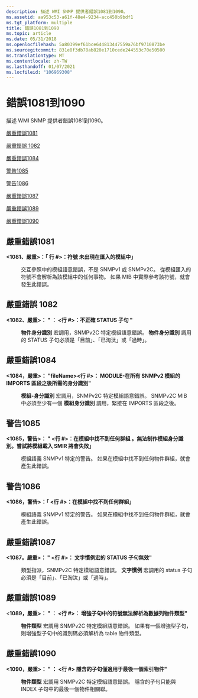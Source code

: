 ```yaml
---
description: 描述 WMI SNMP 提供者錯誤1081到1090。
ms.assetid: aa953c53-a61f-48e4-9234-acc450b9bdf1
ms.tgt_platform: multiple
title: 錯誤1081到1090
ms.topic: article
ms.date: 05/31/2018
ms.openlocfilehash: 5a80399ef61bce644813447559a76bf9710873be
ms.sourcegitcommit: 831e8f3db78ab820e1710cede244553c70e50500
ms.translationtype: MT
ms.contentlocale: zh-TW
ms.lasthandoff: 01/07/2021
ms.locfileid: "106969308"
---
```

# <a name="errors-1081-through-1090"></a>錯誤1081到1090

描述 WMI SNMP 提供者錯誤1081到1090。

[嚴重錯誤1081](#fatal-error-1081)

[嚴重錯誤 1082](#fatal-error-1082)

[嚴重錯誤1084](#fatal-error-1084)

[警告1085](#warning-1085)

[警告1086](#warning-1086)

[嚴重錯誤1087](#fatal-error-1087)

[嚴重錯誤1089](#fatal-error-1089)

[嚴重錯誤1090](#fatal-error-1090)

## <a name="fatal-error-1081"></a>嚴重錯誤1081

<dl> <dt>

<span id="_1081__Fatal_____fileName_line____Symbol__identifier__not_present_in_imported_module__identifier__"></span><span id="_1081__fatal_____filename_line____symbol__identifier__not_present_in_imported_module__identifier__"></span><span id="_1081__FATAL_____FILENAME_LINE____SYMBOL__IDENTIFIER__NOT_PRESENT_IN_IMPORTED_MODULE__IDENTIFIER__"></span>**<1081、嚴重>：「 <fileName> 行 \#>：符號 <identifier> 未出現在匯入的模組中」 <identifier>**
</dt> <dd>

交互參照中的模組語意錯誤，不是 SNMPv1 或 SNMPv2C。 從模組匯入的符號不會解析為該模組中的任何事物。 如果 MIB 中實際參考該符號，就會發生此錯誤。

</dd> </dl>

## <a name="fatal-error-1082"></a>嚴重錯誤 1082

<dl> <dt>

<span id="_1082__Fatal_____fileName___line____Invalid_STATUS_clause__clause__"></span><span id="_1082__fatal_____filename___line____invalid_status_clause__clause__"></span><span id="_1082__FATAL_____FILENAME___LINE____INVALID_STATUS_CLAUSE__CLAUSE__"></span>**<1082、嚴重>： " <fileName> ： <行 \#>：不正確 STATUS 子句 <clause> "**
</dt> <dd>

**物件身分識別** 宏調用，SNMPv2C 特定模組語意錯誤。 **物件身分識別** 調用的 STATUS 子句必須是「目前」、「已淘汰」或「過時」。

</dd> </dl>

## <a name="fatal-error-1084"></a>嚴重錯誤1084

<dl> <dt>

<span id="_1084__Fatal____fileName__line____MODULE-IDENTITY_required_after_the_IMPORTS_section_for_all_SNMPv2_modules_"></span><span id="_1084__fatal____filename__line____module-identity_required_after_the_imports_section_for_all_snmpv2_modules_"></span><span id="_1084__FATAL____FILENAME__LINE____MODULE-IDENTITY_REQUIRED_AFTER_THE_IMPORTS_SECTION_FOR_ALL_SNMPV2_MODULES_"></span>**<1084，嚴重>： "fileName><行 \#>： MODULE-在所有 SNMPv2 模組的 IMPORTS 區段之後所需的身分識別"**
</dt> <dd>

**模組-身分識別** 宏調用，SNMPv2C 特定模組語意錯誤。 SNMPv2C MIB 中必須至少有一個 **模組身分識別** 調用，緊接在 IMPORTS 區段之後。

</dd> </dl>

## <a name="warning-1085"></a>警告1085

<dl> <dt>

<span id="_1085__Warning_____fileName__line____No_groups_found_in_module__name_._Could_not_fabricate_MODULE-IDENTITY._Attempt_to_load_the_module_into_the_SMIR_will_fail_"></span><span id="_1085__warning_____filename__line____no_groups_found_in_module__name_._could_not_fabricate_module-identity._attempt_to_load_the_module_into_the_smir_will_fail_"></span><span id="_1085__WARNING_____FILENAME__LINE____NO_GROUPS_FOUND_IN_MODULE__NAME_._COULD_NOT_FABRICATE_MODULE-IDENTITY._ATTEMPT_TO_LOAD_THE_MODULE_INTO_THE_SMIR_WILL_FAIL_"></span>**<1085，警告>： " <fileName><行 \#>：在模組中找不到任何群組 <name> 。無法制作模組身分識別。嘗試將模組載入 SMIR 將會失敗」**
</dt> <dd>

模組語義 SNMPv1 特定的警告。 如果在模組中找不到任何物件群組，就會產生此錯誤。

</dd> </dl>

## <a name="warning-1086"></a>警告1086

<dl> <dt>

<span id="_1086__Warning_____fileName__line____No_groups_found_in_module__name__"></span><span id="_1086__warning_____filename__line____no_groups_found_in_module__name__"></span><span id="_1086__WARNING_____FILENAME__LINE____NO_GROUPS_FOUND_IN_MODULE__NAME__"></span>**<1086，警告>：「 <fileName><行 \#>：在模組中找不到任何群組」 <name>**
</dt> <dd>

模組語義 SNMPv1 特定的警告。 如果在模組中找不到任何物件群組，就會產生此錯誤。

</dd> </dl>

## <a name="fatal-error-1087"></a>嚴重錯誤1087

<dl> <dt>

<span id="_1087._Fatal_____fileName__line____Invalid_STATUS_clause__clause__for_a_TEXTUAL-CONVENTION_macro_"></span><span id="_1087._fatal_____filename__line____invalid_status_clause__clause__for_a_textual-convention_macro_"></span><span id="_1087._FATAL_____FILENAME__LINE____INVALID_STATUS_CLAUSE__CLAUSE__FOR_A_TEXTUAL-CONVENTION_MACRO_"></span>**<1087。嚴重>： " <fileName><行 \#>： <clause> 文字慣例宏的 STATUS 子句無效"**
</dt> <dd>

類型指派，SNMPv2C 特定模組語意錯誤。 **文字慣例** 宏調用的 status 子句必須是「目前」、「已淘汰」或「過時」。

</dd> </dl>

## <a name="fatal-error-1089"></a>嚴重錯誤1089

<dl> <dt>

<span id="_1089__Fatal_____fileName___line____Symbol__identifier__in_AUGMENTS_clause_does_not_resolve_to_a_row_OBJECT-TYPE_"></span><span id="_1089__fatal_____filename___line____symbol__identifier__in_augments_clause_does_not_resolve_to_a_row_object-type_"></span><span id="_1089__FATAL_____FILENAME___LINE____SYMBOL__IDENTIFIER__IN_AUGMENTS_CLAUSE_DOES_NOT_RESOLVE_TO_A_ROW_OBJECT-TYPE_"></span><**1089，嚴重>： " <fileName> ： <行 \#>： <identifier> 增強子句中的符號無法解析為數據列物件類型"**
</dt> <dd>

**物件類型** 宏調用 SNMPv2C 特定模組語意錯誤。 如果有一個增強型子句，則增強型子句中的識別碼必須解析為 table 物件類型。

</dd> </dl>

## <a name="fatal-error-1090"></a>嚴重錯誤1090

<dl> <dt>

<span id="_1090__Fatal_____fileName___line___IMPLIED_clause_is_useful_only_for_the_last_INDEX_object_"></span><span id="_1090__fatal_____filename___line___implied_clause_is_useful_only_for_the_last_index_object_"></span><span id="_1090__FATAL_____FILENAME___LINE___IMPLIED_CLAUSE_IS_USEFUL_ONLY_FOR_THE_LAST_INDEX_OBJECT_"></span>**<1090，嚴重>： " <fileName> ： <行 \#> 隱含的子句僅適用于最後一個索引物件"**
</dt> <dd>

**物件類型** 宏調用 SNMPv2C 特定模組語意錯誤。 隱含的子句只能與 INDEX 子句中的最後一個物件相關聯。

</dd> </dl>

 

 



